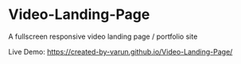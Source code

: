 # Video-Landing-Page
A fullscreen responsive video landing page / portfolio site  
  
Live Demo: https://created-by-varun.github.io/Video-Landing-Page/

